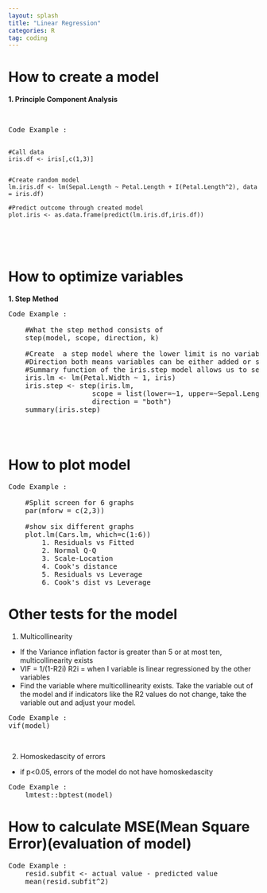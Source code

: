 ```yaml
---
layout: splash
title: "Linear Regression"
categories: R
tag: coding
---
```


# How to create a model

<b>1. Principle Component Analysis</b><br/>

<br/>
<pre>
Code Example : 

    #Call data
    iris.df <- iris[,c(1,3)]


    #Create random model
    lm.iris.df <- lm(Sepal.Length ~ Petal.Length + I(Petal.Length^2), data = iris.df)

    #Predict outcome through created model
    plot.iris <- as.data.frame(predict(lm.iris.df,iris.df))

</pre>
<br/>

# How to optimize variables
<b>1. Step Method</b><br/>
<pre>
Code Example : 
    
    #What the step method consists of
    step(model, scope, direction, k)

    #Create  a step model where the lower limit is no variable and upper limit is two variables with Sepal Length and width
    #Direction both means variables can be either added or subtracted each time the model is iterated for a more accurate model
    #Summary function of the iris.step model allows us to see which model had the best accurace(check AIC)
    iris.lm <- lm(Petal.Width ~ 1, iris)
    iris.step <- step(iris.lm, 
                    scope = list(lower=~1, upper=~Sepal.Length + Sepal.Width), 
                    direction = "both")
    summary(iris.step)

</pre>
<br/>

# How to plot model
<pre>
Code Example : 
    
    #Split screen for 6 graphs
    par(mforw = c(2,3)) 

    #show six different graphs
    plot.lm(Cars.lm, which=c(1:6))
        1. Residuals vs Fitted
        2. Normal Q-Q
        3. Scale-Location
        4. Cook's distance
        5. Residuals vs Leverage
        6. Cook's dist vs Leverage
</pre>


# Other tests for the model
1. Multicollinearity
 - If the Variance inflation factor is greater than 5 or at most ten, multicollinearity exists
 - VIF = 1/(1-R2i)    R2i = when I variable is linear regressioned by the other variables
 - Find the variable where multicollinearity exists. Take the variable out of the model and if indicators like the R2 values do not change, take the variable out and adjust your model.
<pre>
Code Example : 
vif(model)
</pre>
<br/>

2. Homoskedascity of errors
 - if p<0.05, errors of the model do not have homoskedascity
<pre>
Code Example : 
    lmtest::bptest(model)
</pre>


# How to calculate MSE(Mean Square Error)(evaluation of model)
<pre>
Code Example : 
    resid.subfit <- actual value - predicted value
    mean(resid.subfit^2)
</pre>